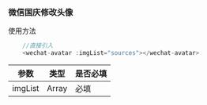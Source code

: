 ### 微信国庆修改头像
使用方法
```js
	//直接引入
	<wechat-avatar :imgList="sources"></wechat-avatar>
```

|  参数   | 类型  | 是否必填 |
|  ----  | ----  | ---- |
| imgList | Array | 必填 |
